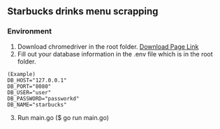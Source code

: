 ## Starbucks drinks menu scrapping

### Environment
1. Download chromedriver in the root folder. [Download Page Link](https://googlechromelabs.github.io/chrome-for-testing/)
2. Fill out your database information in the .env file which is in the root folder.
```
(Example)
DB_HOST="127.0.0.1"
DB_PORT="8080"
DB_USER="user"
DB_PASSWORD="passworkd"
DB_NAME="starbucks"
```
3. Run main.go ($ go run main.go)
